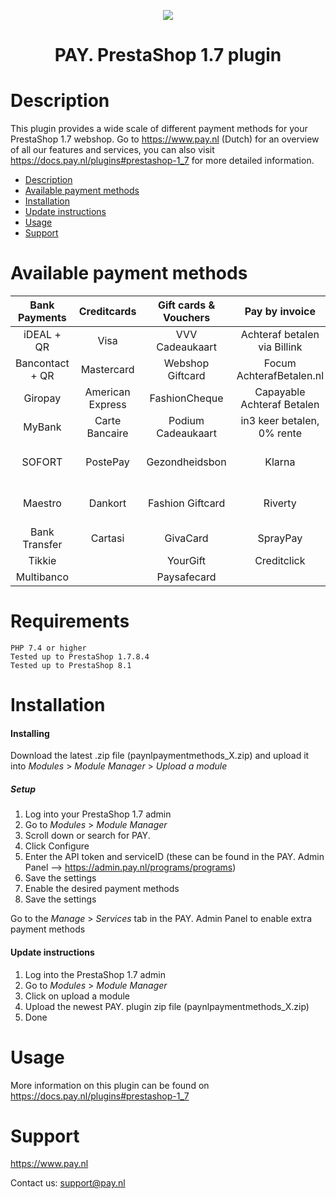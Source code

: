 <p align="center">
  <img src="https://www.pay.nl/uploads/1/brands/main_logo.png" />
</p>
<h1 align="center">PAY. PrestaShop 1.7 plugin</h1>

# Description

This plugin provides a wide scale of different payment methods for your PrestaShop 1.7 webshop. Go to https://www.pay.nl (Dutch) for an overview of all our features and services, you can also visit https://docs.pay.nl/plugins#prestashop-1_7 for more detailed information.

- [Description](#description)
- [Available payment methods](#available-payment-methods)
- [Installation](#installation)
- [Update instructions](#update-instructions)
- [Usage](#usage)
- [Support](#support)

# Available payment methods

Bank Payments  | Creditcards | Gift cards & Vouchers |        Pay by invoice        | Others | 
:-----------: | :-----------: | :-----------: |:----------------------------:| :-----------: |
iDEAL + QR |Visa | VVV Cadeaukaart | Achteraf betalen via Billink | PayPal |
Bancontact + QR |  Mastercard | Webshop Giftcard |   Focum AchterafBetalen.nl   | WeChatPay | 
Giropay |American Express | FashionCheque |  Capayable Achteraf Betalen  | AmazonPay |
MyBank | Carte Bancaire | Podium Cadeaukaart |  in3 keer betalen, 0% rente  | Cashly | 
SOFORT | PostePay | Gezondheidsbon |            Klarna            | Pay Fixed Price (phone) |
Maestro | Dankort | Fashion Giftcard |           Riverty            | Instore Payments (POS) |
Bank Transfer | Cartasi | GivaCard |           SprayPay           | Przelewy24 | 
| Tikkie | | YourGift |         Creditclick          | Apple Pay | 
| Multibanco | | Paysafecard |                              | Payconiq


# Requirements

    PHP 7.4 or higher
    Tested up to PrestaShop 1.7.8.4
    Tested up to PrestaShop 8.1


# Installation
#### Installing

Download the latest .zip file (paynlpaymentmethods_X.zip) and upload it into *Modules* > *Module Manager* > *Upload a module*

##### Setup

1. Log into your PrestaShop 1.7 admin
2. Go to *Modules* > *Module Manager*
3. Scroll down or search for PAY.
4. Click Configure
5. Enter the API token and serviceID (these can be found in the PAY. Admin Panel --> https://admin.pay.nl/programs/programs)
6. Save the settings
7. Enable the desired payment methods
8. Save the settings

Go to the *Manage* > *Services* tab in the PAY. Admin Panel to enable extra payment methods

#### Update instructions

1. Log into the PrestaShop 1.7 admin
2. Go to *Modules* > *Module Manager*
3. Click on upload a module
4. Upload the newest PAY. plugin zip file (paynlpaymentmethods_X.zip)
5. Done

# Usage

More information on this plugin can be found on https://docs.pay.nl/plugins#prestashop-1_7

# Support
https://www.pay.nl

Contact us: support@pay.nl
